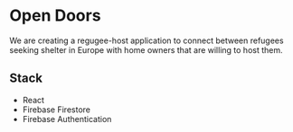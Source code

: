 # Open Doors

We are creating a regugee-host application to connect between refugees seeking shelter in Europe with home owners that are willing to host them.

## Stack

- React
- Firebase Firestore
- Firebase Authentication
